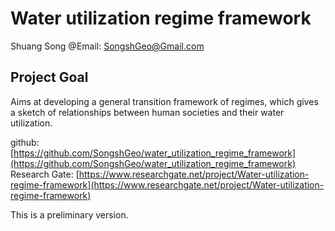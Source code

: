 # Water utilization regime framework
Shuang Song
@Email: SongshGeo@Gmail.com

## Project Goal
Aims at developing a general transition framework of regimes, which gives a sketch of relationships between human societies and their water utilization.

github: [https://github.com/SongshGeo/water_utilization_regime_framework](https://github.com/SongshGeo/water_utilization_regime_framework)
Research Gate: [https://www.researchgate.net/project/Water-utilization-regime-framework](https://www.researchgate.net/project/Water-utilization-regime-framework)

This is a preliminary version.


